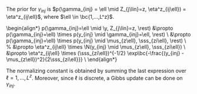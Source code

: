 The prior for $\gamma_{inj}$ is $p(\gamma_{inj} = \ell \mid Z_{j\lin}=z, \eta^z_{ij\ell}) = \eta^z_{ij\ell}$, where $\ell \in \bc{1,...,L^z}$.

\begin{align*}
p(\gamma_{inj}=\ell \mid \y, Z_{j\lin}=z, \rest) &\propto p(\gamma_{inj}=\ell) \times p(y_{inj} \mid \gamma_{inj}=\ell, \rest) \\
&\propto p(\gamma_{inj}=\ell) \times p(y_{inj} \mid \mus_{z\ell}, \sss_{zi\ell}, \rest) \\
%
&\propto \eta^z_{ij\ell} \times \N(y_{inj} \mid \mus_{z\ell}, \sss_{zi\ell}) \\
&\propto \eta^z_{ij\ell} \times (\sss_{zi\ell})^{-1/2}
\exp\bc{-\frac{(y_{inj} - \mus_{z\ell})^2}{2\sss_{zi\ell}}} \\
\end{align*}

The normalizing constant is obtained by summing the last expression over 
$\ell = 1,...,L^z$. Moreover, since $\ell$ is discrete, a Gibbs update can be done
on $\gamma_{inj}$.
